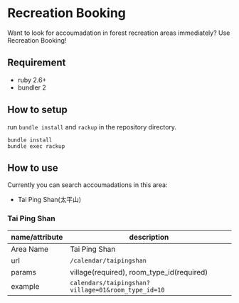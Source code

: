 # Recreation Booking

Want to look for accoumadation in forest recreation areas immediately? Use Recreation Booking!

## Requirement
- ruby 2.6+
- bundler 2

## How to setup

run `bundle install` and `rackup` in the repository directory.

```
bundle install
bundle exec rackup
```

## How to use

Currently you can search accoumadations in this area:
- Tai Ping Shan(太平山)

### Tai Ping Shan

|name/attribute|description|
|----|-----------|
|Area Name|Tai Ping Shan|
|url|`/calendar/taipingshan`|
|params| village(required), room_type_id(required)|
|example|`calendars/taipingshan?village=01&room_type_id=10`|
